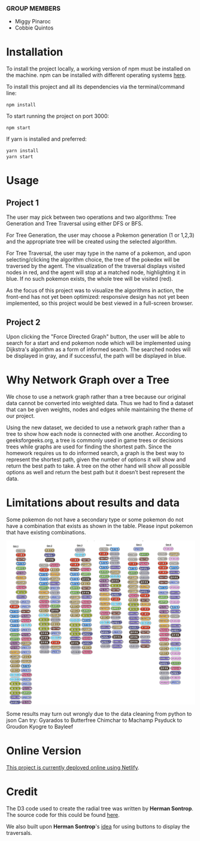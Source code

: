 ### GROUP MEMBERS
* Miggy Pinaroc
* Cobbie Quintos

# Installation
To install the project locally, a working version of npm must be installed on the machine. npm can be installed with different operating systems [here](https://www.npmjs.com/get-npm).

To install this project and all its dependencies via the terminal/command line:
```
npm install
```
To start running the project on port 3000: 
```
npm start
```
If yarn is installed and preferred: 
```
yarn install
yarn start
```

# Usage

## Project 1
The user may pick between two operations and two algorithms: Tree Generation and Tree Traversal using either DFS or BFS.

For Tree Generation, the user may choose a Pokemon generation (1 or 1,2,3) and the appropriate tree will be created using the selected algorithm.

For Tree Traversal, the user may type in the name of a pokemon, and upon selecting/clicking the algorithm choice, the tree of the pokedex will be traversed by the agent. The visualization of the traversal displays visited nodes in red, and the agent will stop at a matched node, highlighting it in blue. If no such pokemon exists, the whole tree will be visited (red).

As the focus of this project was to visualize the algorithms in action, the front-end has not yet been optimized: responsive design has not yet been implemented, so this project would be best viewed in a full-screen browser.

## Project 2
Upon clicking the "Force Directed Graph" button, the user will be able to search for a start and end pokemon node which will be implemented using Dijkstra's algorithm as a form of informed search. The searched nodes will be displayed in gray, and if successful, the path will be displayed in blue. 

# Why Network Graph over a Tree
We chose to use a network graph rather than a tree because our original data cannot be converted into weighted data. Thus we had to find a dataset that can be given weights, nodes and edges while maintaining the theme of our project.

Using the new dataset, we decided to use a network graph rather than a tree to show how each node is connected with one another. According to geeksforgeeks.org, a tree is commonly used in game trees or decisions trees while graphs are used for finding the shortest path. Since the homework requires us to do informed search, a graph is the best way to represent the shortest path, given the number of options it will show and return the best path to take. A tree on the other hand will show all possible options as well and return the best path but it doesn’t best represent the data.

# Limitations about results and data
Some pokemon do not have a secondary type or some pokemon do not have a combination that exists as shown in the table. Please input pokemon that have existing combinations.

![Alt text](src/assets/types2.png "Type combinations")

Some results may turn out wrongly due to the data cleaning from python to json
Can try:
Gyarados to Butterfree
Chimchar to Machamp
Psyduck to Groudon
Kyogre to Bayleef


# Online Version
[This project is currently deployed online using Netlify](https://poketree.netlify.com/). 

# Credit

The D3 code used to create the radial tree was written by **Herman Sontrop**. The source code for this could be found [here](https://bl.ocks.org/FrissAnalytics/ffbd3cb71848616957cd4c0f41738aec?fbclid=IwAR2D-Wbmua4TPwmDAtspmYW1z5z5j81tDJBJOPThczmbqJnouLWUjmmfVg8).

We also built upon **Herman Sontrop**'s [idea](https://bl.ocks.org/mph006/7e7d7f629de75ada9af5?fbclid=IwAR1H87O5JykosRT_a3EyajJc41g2kKoVqZgkeJ6Z4wEi62sGiqMt2APNnBM) for using buttons to display the traversals.


